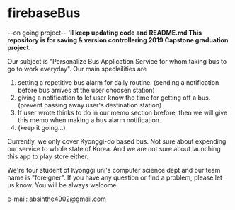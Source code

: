 # firebaseBus

--on going project--
****'ll keep updating code and README.md 
This repository is for saving & version controllering 2019 Capstone graduation project.****

Our subject is "Personalize Bus Application Service for whom taking bus to go to work everyday".
Our main speclailities are 
1. setting a repetitive bus alarm for daily routine. (sending a notification before bus arrives at the user choosen station)
2. giving a notification to let user know the time for  getting off a bus. (prevent passing away user's destination station)
3. If user wrote thinks to do in our memo section brefore, then we will give this memo when making a bus alarm notification. 
4. (keep it going...)


Currently, we only cover Kyonggi-do based bus. Not sure about expending our service to whole state of Korea.
And we are not sure about launching this app to play store either. 




We're four student of Kyonggi uni's computer science dept and our team name is "foreigner".
If you have any question or find a problem, please let us know. You will be always welcome.

e-mail: absinthe4902@gmail.com
